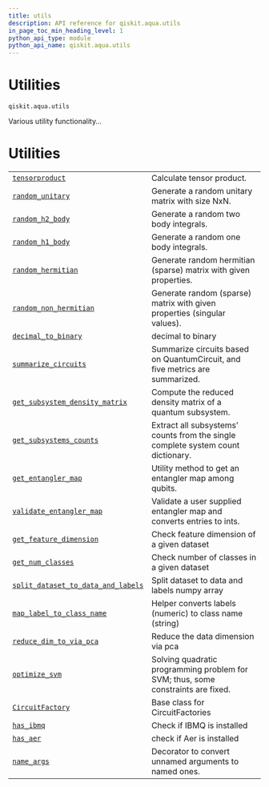 ```yaml
---
title: utils
description: API reference for qiskit.aqua.utils
in_page_toc_min_heading_level: 1
python_api_type: module
python_api_name: qiskit.aqua.utils
---
```


<span id="module-qiskit.aqua.utils" />

<span id="qiskit-aqua-utils" />

# Utilities

<span id="module-qiskit.aqua.utils" />

`qiskit.aqua.utils`

Various utility functionality…

# Utilities

|                                                                                                                                                                                                  |                                                                                  |
| ------------------------------------------------------------------------------------------------------------------------------------------------------------------------------------------------ | -------------------------------------------------------------------------------- |
| [`tensorproduct`](qiskit.aqua.utils.tensorproduct#qiskit.aqua.utils.tensorproduct "qiskit.aqua.utils.tensorproduct")                                                                             | Calculate tensor product.                                                        |
| [`random_unitary`](qiskit.aqua.utils.random_unitary#qiskit.aqua.utils.random_unitary "qiskit.aqua.utils.random_unitary")                                                                         | Generate a random unitary matrix with size NxN.                                  |
| [`random_h2_body`](qiskit.aqua.utils.random_h2_body#qiskit.aqua.utils.random_h2_body "qiskit.aqua.utils.random_h2_body")                                                                         | Generate a random two body integrals.                                            |
| [`random_h1_body`](qiskit.aqua.utils.random_h1_body#qiskit.aqua.utils.random_h1_body "qiskit.aqua.utils.random_h1_body")                                                                         | Generate a random one body integrals.                                            |
| [`random_hermitian`](qiskit.aqua.utils.random_hermitian#qiskit.aqua.utils.random_hermitian "qiskit.aqua.utils.random_hermitian")                                                                 | Generate random hermitian (sparse) matrix with given properties.                 |
| [`random_non_hermitian`](qiskit.aqua.utils.random_non_hermitian#qiskit.aqua.utils.random_non_hermitian "qiskit.aqua.utils.random_non_hermitian")                                                 | Generate random (sparse) matrix with given properties (singular values).         |
| [`decimal_to_binary`](qiskit.aqua.utils.decimal_to_binary#qiskit.aqua.utils.decimal_to_binary "qiskit.aqua.utils.decimal_to_binary")                                                             | decimal to binary                                                                |
| [`summarize_circuits`](qiskit.aqua.utils.summarize_circuits#qiskit.aqua.utils.summarize_circuits "qiskit.aqua.utils.summarize_circuits")                                                         | Summarize circuits based on QuantumCircuit, and five metrics are summarized.     |
| [`get_subsystem_density_matrix`](qiskit.aqua.utils.get_subsystem_density_matrix#qiskit.aqua.utils.get_subsystem_density_matrix "qiskit.aqua.utils.get_subsystem_density_matrix")                 | Compute the reduced density matrix of a quantum subsystem.                       |
| [`get_subsystems_counts`](qiskit.aqua.utils.get_subsystems_counts#qiskit.aqua.utils.get_subsystems_counts "qiskit.aqua.utils.get_subsystems_counts")                                             | Extract all subsystems’ counts from the single complete system count dictionary. |
| [`get_entangler_map`](qiskit.aqua.utils.get_entangler_map#qiskit.aqua.utils.get_entangler_map "qiskit.aqua.utils.get_entangler_map")                                                             | Utility method to get an entangler map among qubits.                             |
| [`validate_entangler_map`](qiskit.aqua.utils.validate_entangler_map#qiskit.aqua.utils.validate_entangler_map "qiskit.aqua.utils.validate_entangler_map")                                         | Validate a user supplied entangler map and converts entries to ints.             |
| [`get_feature_dimension`](qiskit.aqua.utils.get_feature_dimension#qiskit.aqua.utils.get_feature_dimension "qiskit.aqua.utils.get_feature_dimension")                                             | Check feature dimension of a given dataset                                       |
| [`get_num_classes`](qiskit.aqua.utils.get_num_classes#qiskit.aqua.utils.get_num_classes "qiskit.aqua.utils.get_num_classes")                                                                     | Check number of classes in a given dataset                                       |
| [`split_dataset_to_data_and_labels`](qiskit.aqua.utils.split_dataset_to_data_and_labels#qiskit.aqua.utils.split_dataset_to_data_and_labels "qiskit.aqua.utils.split_dataset_to_data_and_labels") | Split dataset to data and labels numpy array                                     |
| [`map_label_to_class_name`](qiskit.aqua.utils.map_label_to_class_name#qiskit.aqua.utils.map_label_to_class_name "qiskit.aqua.utils.map_label_to_class_name")                                     | Helper converts labels (numeric) to class name (string)                          |
| [`reduce_dim_to_via_pca`](qiskit.aqua.utils.reduce_dim_to_via_pca#qiskit.aqua.utils.reduce_dim_to_via_pca "qiskit.aqua.utils.reduce_dim_to_via_pca")                                             | Reduce the data dimension via pca                                                |
| [`optimize_svm`](qiskit.aqua.utils.optimize_svm#qiskit.aqua.utils.optimize_svm "qiskit.aqua.utils.optimize_svm")                                                                                 | Solving quadratic programming problem for SVM; thus, some constraints are fixed. |
| [`CircuitFactory`](qiskit.aqua.utils.CircuitFactory#qiskit.aqua.utils.CircuitFactory "qiskit.aqua.utils.CircuitFactory")                                                                         | Base class for CircuitFactories                                                  |
| [`has_ibmq`](qiskit.aqua.utils.has_ibmq#qiskit.aqua.utils.has_ibmq "qiskit.aqua.utils.has_ibmq")                                                                                                 | Check if IBMQ is installed                                                       |
| [`has_aer`](qiskit.aqua.utils.has_aer#qiskit.aqua.utils.has_aer "qiskit.aqua.utils.has_aer")                                                                                                     | check if Aer is installed                                                        |
| [`name_args`](qiskit.aqua.utils.name_args#qiskit.aqua.utils.name_args "qiskit.aqua.utils.name_args")                                                                                             | Decorator to convert unnamed arguments to named ones.                            |

